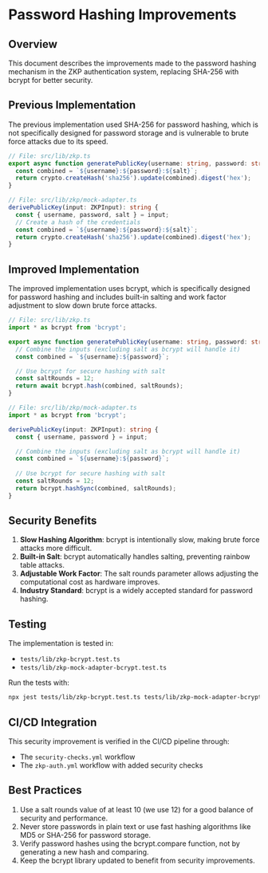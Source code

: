# Password Hashing Improvements

## Overview

This document describes the improvements made to the password hashing mechanism in the ZKP authentication system, replacing SHA-256 with bcrypt for better security.

## Previous Implementation

The previous implementation used SHA-256 for password hashing, which is not specifically designed for password storage and is vulnerable to brute force attacks due to its speed.

```typescript
// File: src/lib/zkp.ts
export async function generatePublicKey(username: string, password: string, salt: string): Promise<string> {
  const combined = `${username}:${password}:${salt}`;
  return crypto.createHash('sha256').update(combined).digest('hex');
}
```

```typescript
// File: src/lib/zkp/mock-adapter.ts
derivePublicKey(input: ZKPInput): string {
  const { username, password, salt } = input;
  // Create a hash of the credentials
  const combined = `${username}:${password}:${salt}`;
  return crypto.createHash('sha256').update(combined).digest('hex');
}
```

## Improved Implementation

The improved implementation uses bcrypt, which is specifically designed for password hashing and includes built-in salting and work factor adjustment to slow down brute force attacks.

```typescript
// File: src/lib/zkp.ts
import * as bcrypt from 'bcrypt';

export async function generatePublicKey(username: string, password: string, salt: string): Promise<string> {
  // Combine the inputs (excluding salt as bcrypt will handle it)
  const combined = `${username}:${password}`;

  // Use bcrypt for secure hashing with salt
  const saltRounds = 12;
  return await bcrypt.hash(combined, saltRounds);
}
```

```typescript
// File: src/lib/zkp/mock-adapter.ts
import * as bcrypt from 'bcrypt';

derivePublicKey(input: ZKPInput): string {
  const { username, password } = input;

  // Combine the inputs (excluding salt as bcrypt will handle it)
  const combined = `${username}:${password}`;
  
  // Use bcrypt for secure hashing with salt
  const saltRounds = 12;
  return bcrypt.hashSync(combined, saltRounds);
}
```

## Security Benefits

1. **Slow Hashing Algorithm**: bcrypt is intentionally slow, making brute force attacks more difficult.
2. **Built-in Salt**: bcrypt automatically handles salting, preventing rainbow table attacks.
3. **Adjustable Work Factor**: The salt rounds parameter allows adjusting the computational cost as hardware improves.
4. **Industry Standard**: bcrypt is a widely accepted standard for password hashing.

## Testing

The implementation is tested in:

- `tests/lib/zkp-bcrypt.test.ts`
- `tests/lib/zkp-mock-adapter-bcrypt.test.ts`

Run the tests with:

```bash
npx jest tests/lib/zkp-bcrypt.test.ts tests/lib/zkp-mock-adapter-bcrypt.test.ts
```

## CI/CD Integration

This security improvement is verified in the CI/CD pipeline through:

- The `security-checks.yml` workflow
- The `zkp-auth.yml` workflow with added security checks

## Best Practices

1. Use a salt rounds value of at least 10 (we use 12) for a good balance of security and performance.
2. Never store passwords in plain text or use fast hashing algorithms like MD5 or SHA-256 for password storage.
3. Verify password hashes using the bcrypt.compare function, not by generating a new hash and comparing.
4. Keep the bcrypt library updated to benefit from security improvements.
